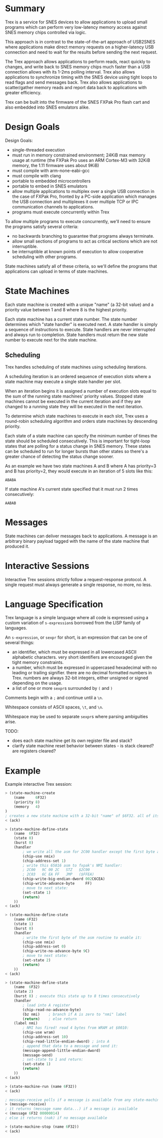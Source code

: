 # Summary

Trex is a service for SNES devices to allow applications to upload small programs which can perform very low-latency memory access against SNES memory chips controlled via logic.

This approach is in contrast to the state-of-the-art approach of USB2SNES where applications make direct memory requests on a higher-latency USB connection and need to wait for the results before sending the next request.

The Trex approach allows applications to perform reads, react quickly to changes, and write back to SNES memory chips much faster than a USB connection allows with its 1-2ms polling interval. Trex also allows applications to synchronize timing with the SNES device using tight loops to read flags and send messages back. Trex also allows applications to scatter/gather memory reads and report data back to applications with greater efficiency.

Trex can be built into the firmware of the SNES FXPak Pro flash cart and also embedded into SNES emulators alike.

# Design Goals

Design Goals:

  * single-threaded execution
  * must run in memory constrained environment; 24KiB max memory usage at runtime (the FXPak Pro uses an ARM Cortex-M3 with 32KiB memory, the 1.11 firmware uses about 9KiB)
  * must compile with arm-none-eabi-gcc
  * must compile with clang
  * portable to embedded microcontrollers
  * portable to embed in SNES emulators
  * allow multiple applications to multiplex over a single USB connection in the case of FXPak Pro, fronted by a PC-side application which manages the USB connection and multiplexes it over multiple TCP or IPC communication channels to applications.
  * programs must execute concurrently within Trex

To allow multiple programs to execute concurrently, we'll need to ensure the programs satisfy several criteria:

  * no backwards branching to guarantee that programs always terminate.
  * allow small sections of programs to act as critical sections which are not interruptible.
  * be interruptible at known points of execution to allow cooperative scheduling with other programs.

State machines satisfy all of these criteria, so we'll define the programs that applications can upload in terms of state machines.

# State Machines

Each state machine is created with a unique "name" (a 32-bit value) and a priority value between 1 and 8 where 8 is the highest priority.

Each state machine has a current state number. The state number determines which "state handler" is executed next. A state handler is simply a sequence of instructions to execute. State handlers are never interrupted and always run to completion. State handlers must return the new state number to execute next for the state machine.

## Scheduling

Trex handles scheduling of state machines using scheduling iterations.

A scheduling iteration is an ordered sequence of execution slots where a state machine may execute a single state handler per slot.

When an iteration begins it is assigned a number of execution slots equal to the sum of the running state machines' priority values. Stopped state machines cannot be executed in the current iteration and if they are changed to a running state they will be executed in the next iteration.

To determine which state machines to execute in each slot, Trex uses a round-robin scheduling algorithm and orders state machines by descending priority.

Each state of a state machine can specify the minimum number of times the state should be scheduled consecutively. This is important for tight-loop states that are polling for a status change in SNES memory. These states can be scheduled to run for longer bursts than other states so there's a greater chance of detecting the status change sooner.

As an example we have two state machines A and B where A has priority=3 and B has priority=2, they would execute in an iteration of 5 slots like this:

```
ABABA
```

If state machine A's current state specified that it must run 2 times consecutively:

```
AABAB
```

# Messages

State machines can deliver messages back to applications. A message is an arbitrary binary payload tagged with the name of the state machine that produced it.

# Interactive Sessions

Interactive Trex sessions strictly follow a request-response protocol. A single request must always generate a single response, no more, no less.

# Language Specification

Trex language is a simple language where all code is expressed using a custom variation of `s-expression`s borrowed from the LISP family of languages.

An `s-expression`, or `sexpr` for short, is an expression that can be one of several things:

  * an identifier, which must be expressed in all lowercased ASCII alphabetic characters. very short identifiers are encouraged given the tight memory constraints.
  * a number, which must be expressed in uppercased hexadecimal with no leading or trailing signifier. there are no decimal formatted numbers in Trex. numbers are always 32-bit integers, either unsigned or signed depending on the usage.
  * a list of one or more `sexpr`s surrounded by `(` and `)`

Comments begin with a `;` and continue until a `\n`.

Whitespace consists of ASCII spaces, `\t`, and `\n`.

Whitespace may be used to separate `sexpr`s where parsing ambiguities arise.

TODO:

* does each state machine get its own register file and stack?
* clarify state machine reset behavior between states - is stack cleared? are registers cleared?

# Example
Example interactive Trex session:

```lisp
> (state-machine-create
    (name     6F32)
    (priority 8)
    (memory   4)
)
; creates a new state machine with a 32-bit "name" of $6F32. all of its state handlers are cleared and it is set to the stopped status.
< (ack)

> (state-machine-define-state
    (name  6F32)
    (state 0)
    (burst 0)
    (handler
        ; we write all the asm for 2C00 handler except the first byte and then enable it with the final write to 2C00:
        (chip-use nmix)
        (chip-address-set 1)
        ; write this 65816 asm to fxpak's NMI handler:
        ; 2C00   9C 00 2C   STZ   $2C00
        ; 2C03   6C EA FF   JMP   ($FFEA)
        (chip-write-big-endian-dword 002C6CEA)
        (chip-write-advance-byte     FF)
        ; move to next state:
        (set-state 1)
        (return)
    ))
< (ack)

> (state-machine-define-state
    (name 6F32)
    (state 1)
    (burst 0)
    (handler
        ; write the first byte of the asm routine to enable it:
        (chip-use nmix)
        (chip-address-set 0)
        (chip-write-no-advance-byte 9C)
        ; move to next state:
        (set-state 2)
        (return)
    ))
< (ack)

> (state-machine-define-state
    (name  6F32)
    (state 2)
    (burst 8) ; execute this state up to 8 times consecutively
    (handler
        ; load into A register
        (chip-read-no-advance-byte)
        (bz nmi)    ; branch if A is zero to "nmi" label
        (return)    ; else return
    (label nmi)
        ; NMI has fired! read 4 bytes from WRAM at $0010:
        (chip-use wram)
        (chip-address-set 10)
        (chip-read-little-endian-dword) ; into A
        ; append that data to a message and send it:
        (message-append-little-endian-dword)
        (message-send)
        ; set-state to 1 and return:
        (set-state 1)
        (return)
    ))
< (ack)

> (state-machine-run (name 6F32))
< (ack)

; message-receive polls if a message is available from any state-machine
> (message-receive)
; it returns (message name data...) if a message is available
< (message 6F32 00000014)
; else it returns (nak) if no message available

> (state-machine-stop (name 6F32))
< (ack)
```
